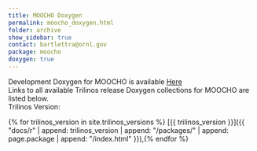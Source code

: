 ```yaml
---
title: MOOCHO Doxygen
permalink: moocho_doxygen.html
folder: archive
show_sidebar: true
contact: bartlettra@ornl.gov
package: moocho
doxygen: true
---
```


Development Doxygen for MOOCHO is available [Here](docs//moocho/index.html)  
Links to all available Trilinos release Doxygen collections for MOOCHO are listed below.  
Trilinos Version: 

{% for trilinos_version in site.trilinos_versions %}
[{{ trilinos_version }}]({{ "docs/r" | append: trilinos_version | append: "/packages/" | append: page.package | append: "/index.html" }}),{% endfor %}
